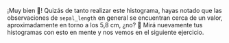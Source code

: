 ¡Muy bien 🐝! Quizás de tanto realizar este histograma, hayas notado que las observaciones de `sepal_length` en general se encuentran cerca de un valor, aproximadamente en torno a los 5,8 cm, ¿no? :eyes: Mirá nuevamente tus histogramas con esto en mente y nos vemos en el siguiente ejercicio.  